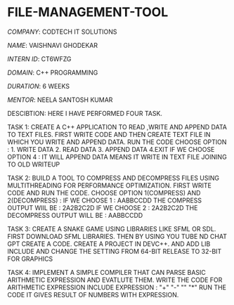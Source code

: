# FILE-MANAGEMENT-TOOL

*COMPANY*: CODTECH IT SOLUTIONS

*NAME*: VAISHNAVI GHODEKAR

*INTERN ID*: CT6WFZG

*DOMAIN*: C++ PROGRAMMING

*DURATION*: 6 WEEKS

*MENTOR*: NEELA SANTOSH KUMAR

DESCIBTION: HERE I HAVE PERFORMED FOUR TASK.

TASK 1: CREATE A C++ APPLICATION TO READ ,WRITE AND APPEND DATA TO TEXT FILES.
FIRST WRITE CODE AND THEN CREATE TEXT FILE IN WHICH YOU WRITE AND APPEND DATA.
 RUN THE CODE CHOOSE OPTION : 1. WRITE DATA
                              2. READ DATA 
                              3. APPEND DATA
                              4.EXIT
  IF WE CHOOSE OPTION 4 : IT WILL APPEND DATA MEANS IT WRITE IN TEXT FILE JOINING TO OLD WRITEUP

  TASK 2: BUILD A TOOL TO COMPRESS AND DECOMPRESS FILES USING MULTITHREADING FOR PERFORMANCE OPTIMIZATION.
  FIRST WRITE CODE AND RUN THE CODE.
  CHOOSE OPTION 1(COMPRESS) AND 2(DECOMPRESS) :
  IF WE CHOOSE 1 : AABBCCDD
  THE COMPRESS OUTPUT WIIL BE : 2A2B2C2D
  IF WE CHOOSE 2 : 2A2B2C2D
  THE DECOMPRESS OUTPUT WILL BE : AABBCCDD

  TASK 3: CREATE A SNAKE GAME USING LIBRARIES LIKE SFML OR SDL.
  FIRST DOWNLOAD SFML LIBRARIES.
  THEN BY USING YOU TUBE ND CHAT GPT CREATE A CODE.
  CREATE A PROJECT IN DEVC++.
  AND ADD LIB INCLUDE AND CHANGE THE SETTING FROM 64-BIT RELEASE TO 32-BIT FOR GRAPHICS

  TASK 4: IMPLEMENT A SIMPLE COMPILER THAT CAN PARSE BASIC ARITHMETIC EXPRESSION AND EVATLUTE THEM.
  WRITE THE CODE FOR ARITHMETIC EXPRESSION INCLUDE EXPRESSION : "+"
                                                                "-"
                                                                "\"
                                                                "*"
  RUN THE CODE IT GIVES RESULT OF NUMBERS WITH EXPRESSION.
